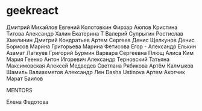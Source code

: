 # geekreact
Дмитрий Михайлов
Евгений Колотовкин
Фирзар Аюпов
Кристина Титова
Александр Халин
Екатерина T
Валерий Супрыгин
Ростислав Хмелинин
Дмитрий Кондратьев
Артем Сергеев
Денис Щелкунов
Денис Борисов
Марина Григорьева
Марина Фетисова
Егор -
Александр Елькин
Азамат Лагкуев
Григорий Бурмин
Варвара Сергеевна Плющ
Алиса Ким
Мария Геенко
Антон Игоревич
Александр Терновский
Татьяна Максимовская
Алексей Медведев
Светлана Рябикова
Артём Калмыков
Шамиль Валиахметов
Александр Лен
Dasha Ustinova
Артем Акотчик
Марат Баилов



MENTORS


Елена Федотова

